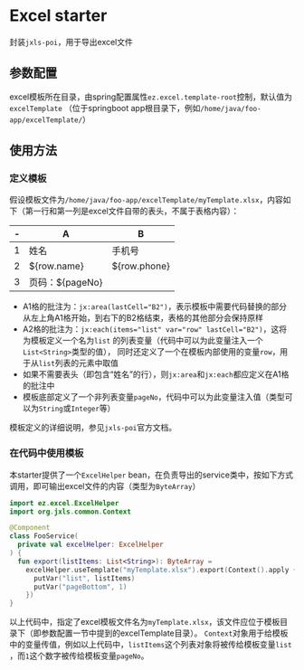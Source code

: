 # Excel starter

封装`jxls-poi`，用于导出excel文件

## 参数配置

excel模板所在目录，由spring配置属性`ez.excel.template-root`控制，默认值为`excelTemplate`
（位于springboot app根目录下，例如`/home/java/foo-app/excelTemplate/`）

## 使用方法

### 定义模板

假设模板文件为`/home/java/foo-app/excelTemplate/myTemplate.xlsx`，内容如下（第一行和第一列是excel文件自带的表头，不属于表格内容）：

| - | A            | B            |
|---|--------------|--------------|
| 1 | 姓名           | 手机号          |
| 2 | ${row.name}  | ${row.phone} |
| 3 | 页码：${pageNo} |              |

- A1格的批注为：`jx:area(lastCell="B2")`，表示模板中需要代码替换的部分从左上角A1格开始，到右下的B2格结束，表格的其他部分会保持原样
- A2格的批注为：`jx:each(items="list" var="row" lastCell="B2")`，这将为模板定义一个名为`list`
  的列表变量（代码中可以为此变量注入一个`List<String>`类型的值），
  同时还定义了一个在模板内部使用的变量`row`，用于从`list`列表的元素中取值
- 如果不需要表头（即包含“姓名”的行），则`jx:area`和`jx:each`都应定义在A1格的批注中
- 模板底部定义了一个非列表变量`pageNo`，代码中可以为此变量注入值（类型可以为`String`或`Integer`等）

模板定义的详细说明，参见`jxls-poi`官方文档。

### 在代码中使用模板

本starter提供了一个`ExcelHelper` bean，在负责导出的service类中，按如下方式调用，即可输出excel文件的内容（类型为`ByteArray`）

```kotlin
import ez.excel.ExcelHelper
import org.jxls.common.Context

@Component
class FooService(
  private val excelHelper: ExcelHelper
) {
  fun export(listItems: List<String>): ByteArray =
    excelHelper.useTemplate("myTemplate.xlsx").export(Context().apply {
      putVar("list", listItems)
      putVar("pageBottom", 1)
    })
}

```

以上代码中，指定了excel模板文件名为`myTemplate.xlsx`，该文件应位于模板目录下（即参数配置一节中提到的excelTemplate目录）。
`Context`对象用于给模板中的变量传值，例如以上代码中，`listItems`这个列表对象将被传给模板变量`list`
，而`1`这个数字被传给模板变量`pageNo`。
